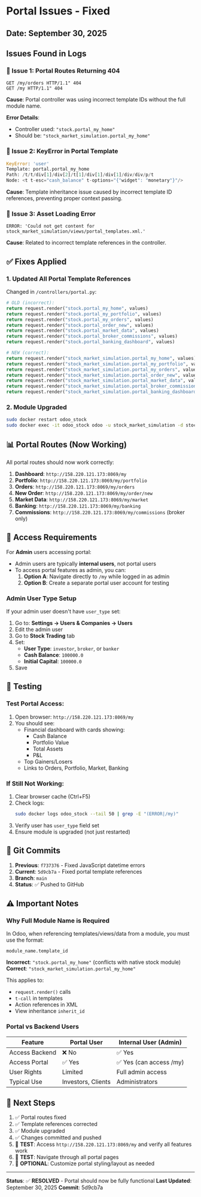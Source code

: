 # Portal Issues - Fixed

## Date: September 30, 2025

## Issues Found in Logs

### 🔴 Issue 1: Portal Routes Returning 404
```
GET /my/orders HTTP/1.1" 404
GET /my HTTP/1.1" 404
```

**Cause**: Portal controller was using incorrect template IDs without the full module name.

**Error Details**:
- Controller used: `"stock.portal_my_home"`
- Should be: `"stock_market_simulation.portal_my_home"`

### 🔴 Issue 2: KeyError in Portal Template
```python
KeyError: 'user'
Template: portal.portal_my_home
Path: /t/t/div[1]/div[2]/t[1]/div[1]/div[1]/div/div/p/t
Node: <t t-esc="cash_balance" t-options="{"widget": "monetary"}"/>
```

**Cause**: Template inheritance issue caused by incorrect template ID references, preventing proper context passing.

### 🔴 Issue 3: Asset Loading Error
```
ERROR: 'Could not get content for stock_market_simulation/views/portal_templates.xml.'
```

**Cause**: Related to incorrect template references in the controller.

## ✅ Fixes Applied

### 1. Updated All Portal Template References

Changed in `/controllers/portal.py`:
```python
# OLD (incorrect):
return request.render("stock.portal_my_home", values)
return request.render("stock.portal_my_portfolio", values)
return request.render("stock.portal_my_orders", values)
return request.render("stock.portal_order_new", values)
return request.render("stock.portal_market_data", values)
return request.render("stock.portal_broker_commissions", values)
return request.render("stock.portal_banking_dashboard", values)

# NEW (correct):
return request.render("stock_market_simulation.portal_my_home", values)
return request.render("stock_market_simulation.portal_my_portfolio", values)
return request.render("stock_market_simulation.portal_my_orders", values)
return request.render("stock_market_simulation.portal_order_new", values)
return request.render("stock_market_simulation.portal_market_data", values)
return request.render("stock_market_simulation.portal_broker_commissions", values)
return request.render("stock_market_simulation.portal_banking_dashboard", values)
```

### 2. Module Upgraded
```bash
sudo docker restart odoo_stock
sudo docker exec -it odoo_stock odoo -u stock_market_simulation -d stock --stop-after-init
```

## 📊 Portal Routes (Now Working)

All portal routes should now work correctly:

1. **Dashboard**: `http://158.220.121.173:8069/my`
2. **Portfolio**: `http://158.220.121.173:8069/my/portfolio`
3. **Orders**: `http://158.220.121.173:8069/my/orders`
4. **New Order**: `http://158.220.121.173:8069/my/order/new`
5. **Market Data**: `http://158.220.121.173:8069/my/market`
6. **Banking**: `http://158.220.121.173:8069/my/banking`
7. **Commissions**: `http://158.220.121.173:8069/my/commissions` (broker only)

## 🔐 Access Requirements

For **Admin** users accessing portal:
- Admin users are typically **internal users**, not portal users
- To access portal features as admin, you can:
  1. **Option A**: Navigate directly to `/my` while logged in as admin
  2. **Option B**: Create a separate portal user account for testing

### Admin User Type Setup
If your admin user doesn't have `user_type` set:
1. Go to: **Settings → Users & Companies → Users**
2. Edit the admin user
3. Go to **Stock Trading** tab
4. Set:
   - **User Type**: `investor`, `broker`, or `banker`
   - **Cash Balance**: `100000.0`
   - **Initial Capital**: `100000.0`
5. Save

## 🧪 Testing

### Test Portal Access:
1. Open browser: `http://158.220.121.173:8069/my`
2. You should see:
   - Financial dashboard with cards showing:
     - Cash Balance
     - Portfolio Value
     - Total Assets
     - P&L
   - Top Gainers/Losers
   - Links to Orders, Portfolio, Market, Banking

### If Still Not Working:
1. Clear browser cache (Ctrl+F5)
2. Check logs:
   ```bash
   sudo docker logs odoo_stock --tail 50 | grep -E "(ERROR|/my)"
   ```
3. Verify user has `user_type` field set
4. Ensure module is upgraded (not just restarted)

## 📝 Git Commits

1. **Previous**: `f737376` - Fixed JavaScript datetime errors
2. **Current**: `5d9cb7a` - Fixed portal template references
3. **Branch**: `main`
4. **Status**: ✅ Pushed to GitHub

## ⚠️ Important Notes

### Why Full Module Name is Required

In Odoo, when referencing templates/views/data from a module, you must use the format:
```
module_name.template_id
```

**Incorrect**: `"stock.portal_my_home"` (conflicts with native stock module)
**Correct**: `"stock_market_simulation.portal_my_home"`

This applies to:
- `request.render()` calls
- `t-call` in templates
- Action references in XML
- View inheritance `inherit_id`

### Portal vs Backend Users

| Feature | Portal User | Internal User (Admin) |
|---------|-------------|----------------------|
| Access Backend | ❌ No | ✅ Yes |
| Access Portal | ✅ Yes | ✅ Yes (can access /my) |
| User Rights | Limited | Full admin access |
| Typical Use | Investors, Clients | Administrators |

## 🎯 Next Steps

1. ✅ Portal routes fixed
2. ✅ Template references corrected
3. ✅ Module upgraded
4. ✅ Changes committed and pushed
5. 🔄 **TEST**: Access `http://158.220.121.173:8069/my` and verify all features work
6. 📱 **TEST**: Navigate through all portal pages
7. 🎨 **OPTIONAL**: Customize portal styling/layout as needed

---

**Status**: ✅ **RESOLVED** - Portal should now be fully functional
**Last Updated**: September 30, 2025
**Commit**: 5d9cb7a
